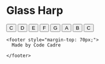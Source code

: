
<!DOCTYPE html>
<html lang="en" dir="ltr">
  <head>
    <style>
      title{text-align:centre;}
    </style>
    <meta charset="utf-8" />
    <title>Glass Harp</title>
    <link rel="stylesheet" href="style.css" />
    <link
      href="https://fonts.googleapis.com/css?family=Arvo"
      rel="stylesheet"
    />
    <link rel="shortcut icon" type="image/x-icon" href="images/favicon.ico" />
    <script defer src="index.js"></script>
  </head>

  <body>
    <h1 id="title">Glass Harp</h1>
    <div class="set">
      <button class="w drum">C</button>
      <button class="a drum">D</button>
      <button class="s drum">E</button>
      <button class="d drum">F</button>
      <button class="j drum">G</button>
      <button class="k drum">A</button>
      <button class="l drum">B</button>
      <button class="l drum">C</button>
    </div>
   
    <footer style="margin-top: 70px;">
      Made by Code Cadre
     
    </footer>
  </body>
</html>
